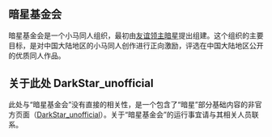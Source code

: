 ## 暗星基金会
暗星基金会是一个小马同人组织，最初由[友谊领主暗星](https://space.bilibili.com/288991278)提出组建。这个组织的主要目标，是对中国大陆地区的小马同人创作进行正向激励，评选在中国大陆地区公开的优质同人作品。

## 关于此处 DarkStar_unofficial
此处与“暗星基金会”没有直接的相关性，是一个包含了“暗星”部分基础内容的非官方页面（[DarkStar_unofficial](https://darkstar-unofficial.b23-tv.icu)）。关于“暗星基金会”的运行事宜请与其相关人员联系。
